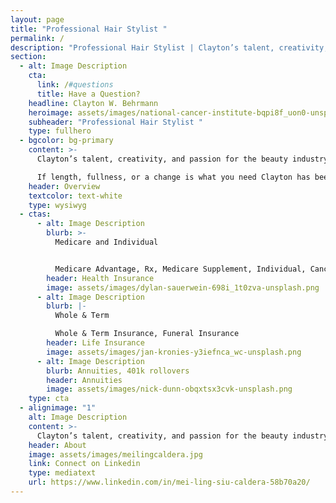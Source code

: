 ```yaml
---
layout: page
title: "Professional Hair Stylist "
permalink: /
description: "Professional Hair Stylist | Clayton’s talent, creativity, and passion for the beauty industry came very natural at a young age. "
section:
  - alt: Image Description
    cta:
      link: /#questions
      title: Have a Question?
    headline: Clayton W. Behrmann
    heroimage: assets/images/national-cancer-institute-bqpi8f_uon0-unsplash.png
    subheader: "Professional Hair Stylist "
    type: fullhero
  - bgcolor: bg-primary
    content: >-
      Clayton’s talent, creativity, and passion for the beauty industry came very natural at a young age. Clayton had the opportunity to spend time in his Aunt Erin’s salon, sweeping hair, taking out rollers and being able to see what the salon experience was all about. At the age of 18 his journey in the beauty industry began, he has been a stylist since 2004. Always continuing education, wanting to grow as a stylist to enhance his techniques and salon experience. He has had many opportunities such as working at MAC cosmetics, local events, photo shoots, fashion shows and charities. He has also earned the opportunity to assist at a Latin America Seventeen Magazine photo shoot, styling for NYC Fashion Week for two consecutive years, and later to become a Gold Key Style educator for Kevin Murphy.

      If length, fullness, or a change is what you need Clayton has been certified with Great Lengths Hair extensions hot and cold fusions since 2006, as well as being certified through Hot Head Tape Ins. He prides himself in providing an amazing salon experience and cares about all of your hair needs.
    header: Overview
    textcolor: text-white
    type: wysiwyg
  - ctas:
      - alt: Image Description
        blurb: >-
          Medicare and Individual


          Medicare Advantage, Rx, Medicare Supplement, Individual, Cancer, Stroke, Heart Attack, Dental, Vision, Hospital Indemnity, Access Health
        header: Health Insurance
        image: assets/images/dylan-sauerwein-698i_1t0zva-unsplash.png
      - alt: Image Description
        blurb: |-
          Whole & Term

          Whole & Term Insurance, Funeral Insurance
        header: Life Insurance
        image: assets/images/jan-kronies-y3iefnca_wc-unsplash.png
      - alt: Image Description
        blurb: Annuities, 401k rollovers
        header: Annuities
        image: assets/images/nick-dunn-obqxtsx3cvk-unsplash.png
    type: cta
  - alignimage: "1"
    alt: Image Description
    content: >-
      Clayton’s talent, creativity, and passion for the beauty industry came very natural at a young age. Clayton had the opportunity to spend time in his Aunt Erin’s salon, sweeping hair, taking out rollers and being able to see what the salon experience was all about. At the age of 18 his journey in the beauty industry began, he has been a stylist since 2004. Always continuing education, wanting to grow as a stylist to enhance his techniques and salon experience. He has had many opportunities such as working at MAC cosmetics, local events, photo shoots, fashion shows and charities. He has also earned the opportunity to assist at a Latin America Seventeen Magazine photo shoot, styling for NYC Fashion Week for two consecutive years, and later to become a Gold Key Style educator for Kevin Murphy. If length, fullness, or a change is what you need Clayton has been certified with Great Lengths Hair extensions hot and cold fusions since 2006, as well as being certified through Hot Head Tape Ins. He prides himself in providing an amazing salon experience and cares about all of your hair needs.
    header: About
    image: assets/images/meilingcaldera.jpg
    link: Connect on Linkedin
    type: mediatext
    url: https://www.linkedin.com/in/mei-ling-siu-caldera-58b70a20/
---
```

